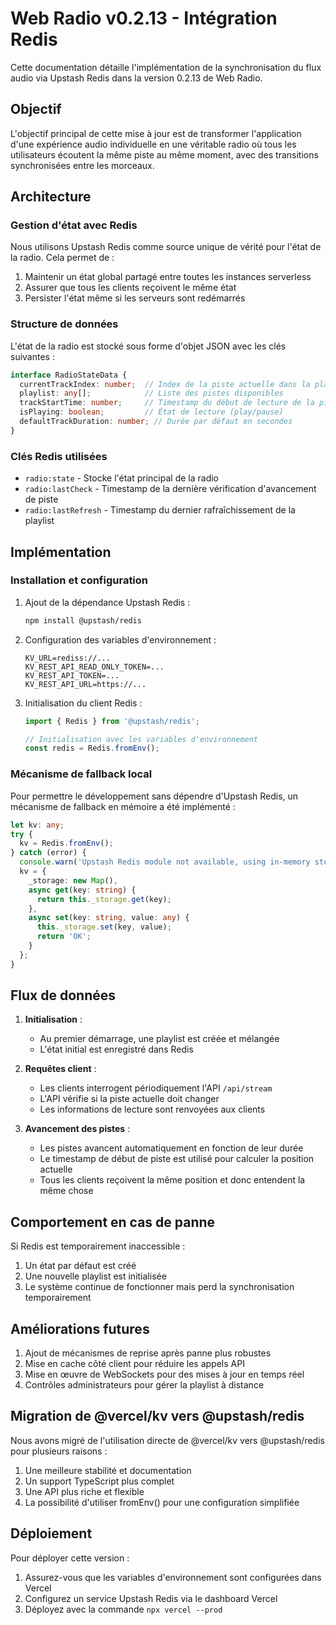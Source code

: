 # Web Radio v0.2.13 - Intégration Redis

Cette documentation détaille l'implémentation de la synchronisation du flux audio via Upstash Redis dans la version 0.2.13 de Web Radio.

## Objectif

L'objectif principal de cette mise à jour est de transformer l'application d'une expérience audio individuelle en une véritable radio où tous les utilisateurs écoutent la même piste au même moment, avec des transitions synchronisées entre les morceaux.

## Architecture

### Gestion d'état avec Redis

Nous utilisons Upstash Redis comme source unique de vérité pour l'état de la radio. Cela permet de :

1. Maintenir un état global partagé entre toutes les instances serverless
2. Assurer que tous les clients reçoivent le même état
3. Persister l'état même si les serveurs sont redémarrés

### Structure de données

L'état de la radio est stocké sous forme d'objet JSON avec les clés suivantes :

```typescript
interface RadioStateData {
  currentTrackIndex: number;  // Index de la piste actuelle dans la playlist
  playlist: any[];            // Liste des pistes disponibles
  trackStartTime: number;     // Timestamp du début de lecture de la piste actuelle
  isPlaying: boolean;         // État de lecture (play/pause)
  defaultTrackDuration: number; // Durée par défaut en secondes
}
```

### Clés Redis utilisées

- `radio:state` - Stocke l'état principal de la radio
- `radio:lastCheck` - Timestamp de la dernière vérification d'avancement de piste
- `radio:lastRefresh` - Timestamp du dernier rafraîchissement de la playlist

## Implémentation

### Installation et configuration

1. Ajout de la dépendance Upstash Redis :
   ```bash
   npm install @upstash/redis
   ```

2. Configuration des variables d'environnement :
   ```
   KV_URL=rediss://...
   KV_REST_API_READ_ONLY_TOKEN=...
   KV_REST_API_TOKEN=...
   KV_REST_API_URL=https://...
   ```

3. Initialisation du client Redis :
   ```typescript
   import { Redis } from '@upstash/redis';
   
   // Initialisation avec les variables d'environnement
   const redis = Redis.fromEnv();
   ```

### Mécanisme de fallback local

Pour permettre le développement sans dépendre d'Upstash Redis, un mécanisme de fallback en mémoire a été implémenté :

```typescript
let kv: any;
try {
  kv = Redis.fromEnv();
} catch (error) {
  console.warn('Upstash Redis module not available, using in-memory storage');
  kv = {
    _storage: new Map(),
    async get(key: string) {
      return this._storage.get(key);
    },
    async set(key: string, value: any) {
      this._storage.set(key, value);
      return 'OK';
    }
  };
}
```

## Flux de données

1. **Initialisation** :
   - Au premier démarrage, une playlist est créée et mélangée
   - L'état initial est enregistré dans Redis

2. **Requêtes client** :
   - Les clients interrogent périodiquement l'API `/api/stream`
   - L'API vérifie si la piste actuelle doit changer
   - Les informations de lecture sont renvoyées aux clients

3. **Avancement des pistes** :
   - Les pistes avancent automatiquement en fonction de leur durée
   - Le timestamp de début de piste est utilisé pour calculer la position actuelle
   - Tous les clients reçoivent la même position et donc entendent la même chose

## Comportement en cas de panne

Si Redis est temporairement inaccessible :
1. Un état par défaut est créé
2. Une nouvelle playlist est initialisée
3. Le système continue de fonctionner mais perd la synchronisation temporairement

## Améliorations futures

1. Ajout de mécanismes de reprise après panne plus robustes
2. Mise en cache côté client pour réduire les appels API
3. Mise en œuvre de WebSockets pour des mises à jour en temps réel
4. Contrôles administrateurs pour gérer la playlist à distance

## Migration de @vercel/kv vers @upstash/redis

Nous avons migré de l'utilisation directe de @vercel/kv vers @upstash/redis pour plusieurs raisons :
1. Une meilleure stabilité et documentation
2. Un support TypeScript plus complet
3. Une API plus riche et flexible
4. La possibilité d'utiliser fromEnv() pour une configuration simplifiée

## Déploiement

Pour déployer cette version :

1. Assurez-vous que les variables d'environnement sont configurées dans Vercel
2. Configurez un service Upstash Redis via le dashboard Vercel
3. Déployez avec la commande `npx vercel --prod` 